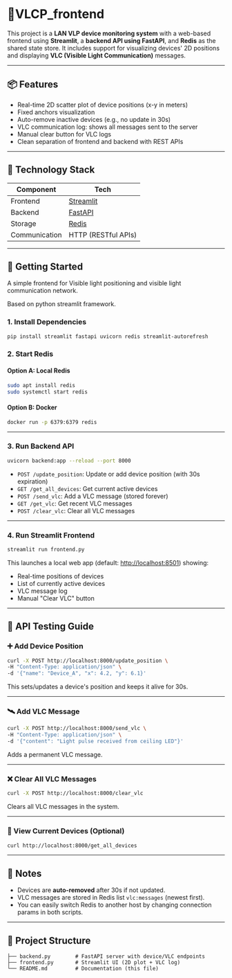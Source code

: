 # 📡VLCP_frontend

This project is a **LAN VLP device monitoring system** with a web-based frontend using **Streamlit**, a **backend API using FastAPI**, and **Redis** as the shared state store. It includes support for visualizing devices' 2D positions and displaying **VLC (Visible Light Communication)** messages.

---

## 📦 Features

- Real-time 2D scatter plot of device positions (x-y in meters)
- Fixed anchors visualization
- Auto-remove inactive devices (e.g., no update in 30s)
- VLC communication log: shows all messages sent to the server
- Manual clear button for VLC logs
- Clean separation of frontend and backend with REST APIs

---

## 🧰 Technology Stack

| Component | Tech |
|----------|------|
| Frontend | [Streamlit](https://streamlit.io/) |
| Backend  | [FastAPI](https://fastapi.tiangolo.com/) |
| Storage  | [Redis](https://redis.io/) |
| Communication | HTTP (RESTful APIs) |

---

## 🚀 Getting Started
A simple frontend for Visible light positioning and visible light communication network.

Based on python streamlit framework.

### 1. Install Dependencies

```bash
pip install streamlit fastapi uvicorn redis streamlit-autorefresh
```

### 2. Start Redis

#### Option A: Local Redis

```bash
sudo apt install redis
sudo systemctl start redis
```

#### Option B: Docker

```bash
docker run -p 6379:6379 redis
```

---

### 3. Run Backend API

```bash
uvicorn backend:app --reload --port 8000
```

- `POST /update_position`: Update or add device position (with 30s expiration)
- `GET /get_all_devices`: Get current active devices
- `POST /send_vlc`: Add a VLC message (stored forever)
- `GET /get_vlc`: Get recent VLC messages
- `POST /clear_vlc`: Clear all VLC messages

---

### 4. Run Streamlit Frontend

```bash
streamlit run frontend.py
```

This launches a local web app (default: [http://localhost:8501](http://localhost:8501)) showing:

- Real-time positions of devices
- List of currently active devices
- VLC message log
- Manual "Clear VLC" button

---

## 🔬 API Testing Guide

### ➕ Add Device Position
```bash
curl -X POST http://localhost:8000/update_position \
-H "Content-Type: application/json" \
-d '{"name": "Device_A", "x": 4.2, "y": 6.1}'
```

This sets/updates a device's position and keeps it alive for 30s.

---

### 🛰️ Add VLC Message

```bash
curl -X POST http://localhost:8000/send_vlc \
-H "Content-Type: application/json" \
-d '{"content": "Light pulse received from ceiling LED"}'
```

Adds a permanent VLC message.

---

### ❌ Clear All VLC Messages

```bash
curl -X POST http://localhost:8000/clear_vlc
```

Clears all VLC messages in the system.

---

### 📡 View Current Devices (Optional)

```bash
curl http://localhost:8000/get_all_devices
```

---

## 🧠 Notes

- Devices are **auto-removed** after 30s if not updated.
- VLC messages are stored in Redis list `vlc:messages` (newest first).
- You can easily switch Redis to another host by changing connection params in both scripts.

---

## 📁 Project Structure

```
├── backend.py        # FastAPI server with device/VLC endpoints
├── frontend.py       # Streamlit UI (2D plot + VLC log)
└── README.md         # Documentation (this file)
```
